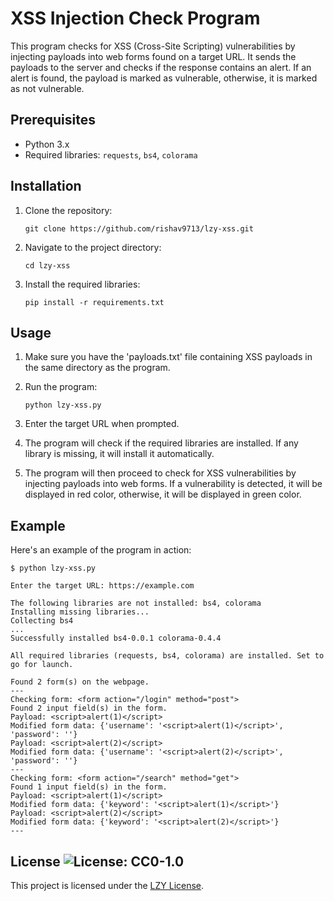 # XSS Injection Check Program

This program checks for XSS (Cross-Site Scripting) vulnerabilities by injecting payloads into web forms found on a target URL. It sends the payloads to the server and checks if the response contains an alert. If an alert is found, the payload is marked as vulnerable, otherwise, it is marked as not vulnerable.

## Prerequisites

- Python 3.x
- Required libraries: `requests`, `bs4`, `colorama`

## Installation

1. Clone the repository:

   ```shell
   git clone https://github.com/rishav9713/lzy-xss.git

2. Navigate to the project directory:

   ```shell
   cd lzy-xss

3. Install the required libraries:

   ```shell
   pip install -r requirements.txt

## Usage
1. Make sure you have the 'payloads.txt' file containing XSS payloads in the same directory as the program.
2. Run the program:

   ```shell
   python lzy-xss.py

3. Enter the target URL when prompted.
4. The program will check if the required libraries are installed. If any library is missing, it will install it automatically.
5. The program will then proceed to check for XSS vulnerabilities by injecting payloads into web forms. If a vulnerability is detected, it will be displayed in red color, otherwise, it will be displayed in green color.

## Example
Here's an example of the program in action:

   ```shell
   $ python lzy-xss.py
   
   Enter the target URL: https://example.com
   
   The following libraries are not installed: bs4, colorama
   Installing missing libraries...
   Collecting bs4
   ...
   Successfully installed bs4-0.0.1 colorama-0.4.4
   
   All required libraries (requests, bs4, colorama) are installed. Set to go for launch.
   
   Found 2 form(s) on the webpage.
   ---
   Checking form: <form action="/login" method="post">
   Found 2 input field(s) in the form.
   Payload: <script>alert(1)</script>
   Modified form data: {'username': '<script>alert(1)</script>', 'password': ''}
   Payload: <script>alert(2)</script>
   Modified form data: {'username': '<script>alert(2)</script>', 'password': ''}
   ---
   Checking form: <form action="/search" method="get">
   Found 1 input field(s) in the form.
   Payload: <script>alert(1)</script>
   Modified form data: {'keyword': '<script>alert(1)</script>'}
   Payload: <script>alert(2)</script>
   Modified form data: {'keyword': '<script>alert(2)</script>'}
   ---
   ```


## License ![License: CC0-1.0](https://img.shields.io/badge/License-CC0_1.0-lightgrey.svg)
This project is licensed under the <a href="https://github.com/rishav9713/lzy-xss/blame/main/LICENSE">LZY License</a>.

